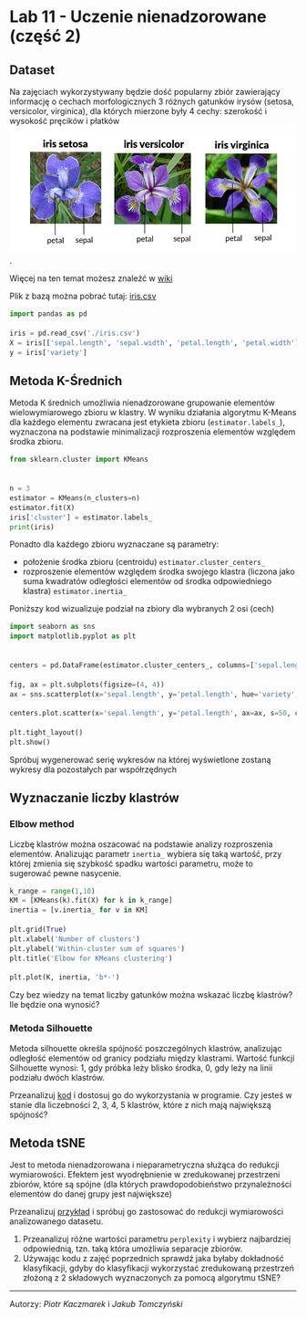 # Lab 11 - Uczenie nienadzorowane (część 2)

## Dataset

Na zajęciach wykorzystywany będzie dość popularny zbiór zawierający informację o cechach morfologicznych 3 różnych gatunków irysów (setosa, versicolor, virginica), dla których mierzone były 4 cechy: szerokość i wysokość pręcików i płatków ![iris](_images/lab_10/iris.png).

Więcej na ten temat możesz znaleźć w [wiki](https://en.wikipedia.org/wiki/Iris_flower_data_set)

Plik z bazą można pobrać tutaj: [iris.csv](_resources/lab_10/iris.csv)

```python
import pandas as pd

iris = pd.read_csv('./iris.csv')
X = iris[['sepal.length', 'sepal.width', 'petal.length', 'petal.width']]
y = iris['variety']
```

## Metoda K-Średnich
Metoda K średnich umożliwia nienadzorowane grupowanie elementów wielowymiarowego zbioru w klastry. W wyniku działania algorytmu K-Means dla każdego elementu zwracana jest etykieta zbioru (`estimator.labels_`), wyznaczona na podstawie minimalizacji rozproszenia elementów względem środka zbioru.

```python
from sklearn.cluster import KMeans


n = 3
estimator = KMeans(n_clusters=n)
estimator.fit(X)
iris['cluster'] = estimator.labels_
print(iris)

```
Ponadto dla każdego zbioru wyznaczane są parametry:
- położenie środka zbioru (centroidu) `estimator.cluster_centers_`
- rozproszenie elementów względem środka swojego klastra (liczona jako suma kwadratów odległości elementów od środka odpowiedniego klastra) `estimator.inertia_`

Poniższy kod wizualizuje podział na zbiory dla wybranych 2 osi (cech)
```python
import seaborn as sns
import matplotlib.pyplot as plt


centers = pd.DataFrame(estimator.cluster_centers_, columns=['sepal.length', 'sepal.width', 'petal.length', 'petal.width'])

fig, ax = plt.subplots(figsize=(4, 4))
ax = sns.scatterplot(x='sepal.length', y='petal.length', hue='variety', style='cluster', ax=ax, data=iris)

centers.plot.scatter(x='sepal.length', y='petal.length', ax=ax, s=50, color='black')

plt.tight_layout()
plt.show()
```
Spróbuj wygenerować serię wykresów na której wyświetlone zostaną wykresy dla pozostałych par współrzędnych

## Wyznaczanie liczby klastrów

###  Elbow method
Liczbę klastrów można oszacować na podstawie analizy rozproszenia elementów. Analizując parametr `inertia_` wybiera się taką wartość, przy której zmienia się szybkość spadku wartości parametru, może to sugerować pewne nasycenie.

``` python
k_range = range(1,10)
KM = [KMeans(k).fit(X) for k in k_range]
inertia = [v.inertia_ for v in KM]

plt.grid(True)
plt.xlabel('Number of clusters')
plt.ylabel('Within-cluster sum of squares')
plt.title('Elbow for KMeans clustering')

plt.plot(K, inertia, 'b*-')
```
Czy bez wiedzy na temat liczby gatunków można wskazać liczbę klastrów? Ile będzie ona wynosić?

### Metoda Silhouette
Metoda silhouette określa spójność poszczególnych klastrów, analizując odległość elementów od granicy podziału między klastrami. Wartość funkcji Silhouette wynosi: 1, gdy próbka leży blisko środka, 0, gdy leży na linii podziału dwóch klastrów.

Przeanalizuj [kod](https://scikit-learn.org/stable/auto_examples/cluster/plot_kmeans_silhouette_analysis.html) i dostosuj go do wykorzystania w programie. Czy jesteś w stanie dla liczebności 2, 3, 4, 5 klastrów, które z nich mają największą spójność?

## Metoda tSNE
Jest to metoda nienadzorowana i nieparametryczna służąca do redukcji wymiarowości. Efektem jest wyodrębnienie w zredukowanej przestrzeni zbiorów, które są spójne (dla których prawdopodobieństwo przynależności elementów do danej grupy jest największe)

Przeanalizuj [przykład](https://scikit-learn.org/stable/auto_examples/manifold/plot_t_sne_perplexity.html#sphx-glr-auto-examples-manifold-plot-t-sne-perplexity-py) i spróbuj go zastosować do redukcji wymiarowości analizowanego datasetu.

1. Przeanalizuj różne wartości parametru  `perplexity` i wybierz najbardziej odpowiednią, tzn. taką która umożliwia separacje zbiorów.
2.  Używając kodu z zajęć poprzednich sprawdź jaka byłaby dokładność klasyfikacji, gdyby do klasyfikacji wykorzystać zredukowaną przestrzeń złożoną z 2 składowych wyznaczonych za pomocą algorytmu tSNE?

---
Autorzy: *Piotr Kaczmarek*  i *Jakub Tomczyński*
